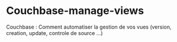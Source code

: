 Couchbase-manage-views
======================

Couchbase : Comment automatiser la gestion de vos vues (version, creation, update, controle de source ...)

